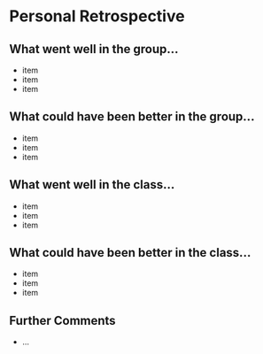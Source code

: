 # Personal Retrospective

## What went well in the group...
* item
* item
* item

## What could have been better in the group...
* item
* item
* item

## What went well in the class...
* item
* item
* item

## What could have been better in the class...
* item
* item
* item

## Further Comments
* ...